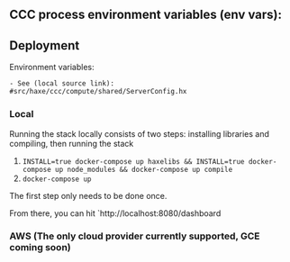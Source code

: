 
## CCC process environment variables (env vars):

## Deployment

Environment variables:

	- See (local source link): #src/haxe/ccc/compute/shared/ServerConfig.hx

### Local

Running the stack locally consists of two steps: installing libraries and compiling, then running the stack

 1. `INSTALL=true docker-compose up haxelibs && INSTALL=true docker-compose up node_modules && docker-compose up compile`
 2. `docker-compose up`

The first step only needs to be done once.

From there, you can hit `http://localhost:8080/dashboard

### AWS (The only cloud provider currently supported, GCE coming soon)
